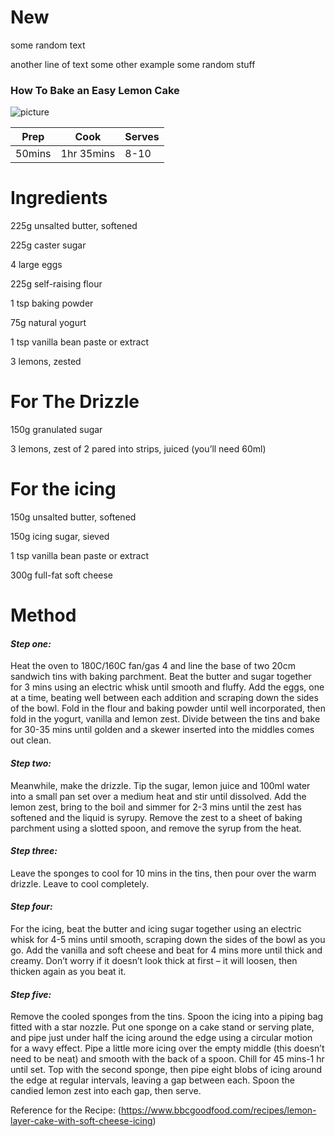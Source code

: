 # New
some random text

another line of text
some other example
some random stuff

### How To Bake an Easy Lemon Cake 

![picture](https://images.immediate.co.uk/production/volatile/sites/30/2013/05/easy-lemon-layer-cake-hero-e54adca.jpg?quality=90&webp=true&resize=600,545)

|Prep     |Cook     |   Serves|
|---------|---------|---------|
|50mins   |1hr 35mins|8-10    |

# Ingredients

225g unsalted butter, softened

225g caster sugar

4 large eggs

225g self-raising flour

1 tsp baking powder

75g natural yogurt

1 tsp vanilla bean paste or extract

3 lemons, zested

# For The Drizzle

150g granulated sugar

3 lemons, zest of 2 pared into strips, juiced (you’ll need 60ml)

# For the icing

150g unsalted butter, softened

150g icing sugar, sieved

1 tsp vanilla bean paste or extract

300g full-fat soft cheese

# Method
#### _Step one:_

Heat the oven to 180C/160C fan/gas 4 and line the base of two 20cm sandwich tins with baking parchment. Beat the butter and sugar together for 3 mins using an electric whisk until smooth and fluffy. Add the eggs, one at a time, beating well between each addition and scraping down the sides of the bowl. Fold in the flour and baking powder until well incorporated, then fold in the yogurt, vanilla and lemon zest. Divide between the tins and bake for 30-35 mins until golden and a skewer inserted into the middles comes out clean.

#### _Step two:_

Meanwhile, make the drizzle. Tip the sugar, lemon juice and 100ml water into a small pan set over a medium heat and stir until dissolved. Add the lemon zest, bring to the boil and simmer for 2-3 mins until the zest has softened and the liquid is syrupy. Remove the zest to a sheet of baking parchment using a slotted spoon, and remove the syrup from the heat.

#### _Step three:_

Leave the sponges to cool for 10 mins in the tins, then pour over the warm drizzle. Leave to cool completely.

#### _Step four:_

For the icing, beat the butter and icing sugar together using an electric whisk for 4-5 mins until smooth, scraping down the sides of the bowl as you go. Add the vanilla and soft cheese and beat for 4 mins more until thick and creamy. Don’t worry if it doesn’t look thick at first – it will loosen, then thicken again as you beat it.

#### _Step five:_

Remove the cooled sponges from the tins. Spoon the icing into a piping bag fitted with a star nozzle. Put one sponge on a cake stand or serving plate, and pipe just under half the icing around the edge using a circular motion for a wavy effect. Pipe a little more icing over the empty middle (this doesn’t need to be neat) and smooth with the back of a spoon. Chill for 45 mins-1 hr until set. Top with the second sponge, then pipe eight blobs of icing around the edge at regular intervals, leaving a gap between each. Spoon the candied lemon zest into each gap, then serve.

Reference for the Recipe: (https://www.bbcgoodfood.com/recipes/lemon-layer-cake-with-soft-cheese-icing)
